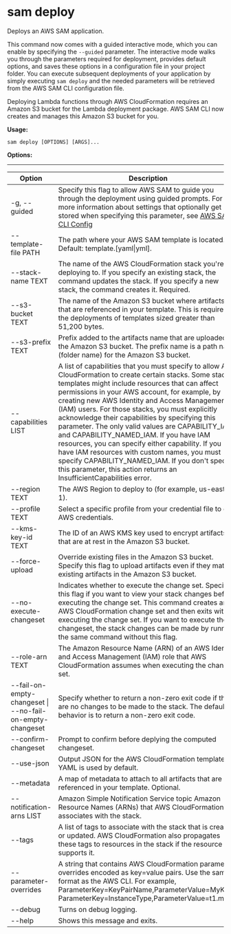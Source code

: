 # sam deploy<a name="sam-cli-command-reference-sam-deploy"></a>

Deploys an AWS SAM application\.

This command now comes with a guided interactive mode, which you can enable by specifying the `--guided` parameter\. The interactive mode walks you through the parameters required for deployment, provides default options, and saves these options in a configuration file in your project folder\. You can execute subsequent deployments of your application by simply executing `sam deploy` and the needed parameters will be retrieved from the AWS SAM CLI configuration file\.

Deploying Lambda functions through AWS CloudFormation requires an Amazon S3 bucket for the Lambda deployment package\. AWS SAM CLI now creates and manages this Amazon S3 bucket for you\.

**Usage:**

```
sam deploy [OPTIONS] [ARGS]...
```

**Options:**


****  

| Option | Description | 
| --- | --- | 
| \-g, \-\-guided |  Specify this flag to allow AWS SAM to guide you through the deployment using guided prompts\. For more information about settings that optionally get stored when specifying this parameter, see [AWS SAM CLI Config](serverless-sam-cli-config.md)  | 
| \-\-template\-file PATH | The path where your AWS SAM template is located\. Default: template\.\[yaml\|yml\]\. | 
| \-\-stack\-name TEXT | The name of the AWS CloudFormation stack you're deploying to\. If you specify an existing stack, the command updates the stack\. If you specify a new stack, the command creates it\. Required\. | 
| \-\-s3\-bucket TEXT | The name of the Amazon S3 bucket where artifacts that are referenced in your template\. This is required the deployments of templates sized greater than 51,200 bytes\. | 
| \-\-s3\-prefix TEXT | Prefix added to the artifacts name that are uploaded to the Amazon S3 bucket\. The prefix name is a path name \(folder name\) for the Amazon S3 bucket\. | 
| \-\-capabilities LIST |  A list of capabilities that you must specify to allow AWS CloudFormation to create certain stacks\. Some stack templates might include resources that can affect permissions in your AWS account, for example, by creating new AWS Identity and Access Management \(IAM\) users\. For those stacks, you must explicitly acknowledge their capabilities by specifying this parameter\. The only valid values are CAPABILITY\_IAM and CAPABILITY\_NAMED\_IAM\. If you have IAM resources, you can specify either capability\. If you have IAM resources with custom names, you must specify CAPABILITY\_NAMED\_IAM\. If you don't specify this parameter, this action returns an InsufficientCapabilities error\. | 
| \-\-region TEXT | The AWS Region to deploy to \(for example, us\-east\-1\)\. | 
| \-\-profile TEXT | Select a specific profile from your credential file to get AWS credentials\. | 
| \-\-kms\-key\-id TEXT | The ID of an AWS KMS key used to encrypt artifacts that are at rest in the Amazon S3 bucket\. | 
| \-\-force\-upload | Override existing files in the Amazon S3 bucket\. Specify this flag to upload artifacts even if they match existing artifacts in the Amazon S3 bucket\. | 
| \-\-no\-execute\-changeset | Indicates whether to execute the change set\. Specify this flag if you want to view your stack changes before executing the change set\. This command creates an AWS CloudFormation change set and then exits without executing the change set\. If you want to execute the changeset, the stack changes can be made by running the same command without this flag\. | 
| \-\-role\-arn TEXT | The Amazon Resource Name \(ARN\) of an AWS Identity and Access Management \(IAM\) role that AWS CloudFormation assumes when executing the change set\. | 
| \-\-fail\-on\-empty\-changeset \| \-\-no\-fail\-on\-empty\-changeset | Specify whether to return a non\-zero exit code if there are no changes to be made to the stack\. The default behavior is to return a non\-zero exit code\. | 
| \-\-confirm\-changeset | Prompt to confirm before deplying the computed changeset\. | 
| \-\-use\-json | Output JSON for the AWS CloudFormation template\. YAML is used by default\. | 
| \-\-metadata | A map of metadata to attach to all artifacts that are referenced in your template\. Optional\. | 
| \-\-notification\-arns LIST | Amazon Simple Notification Service topic Amazon Resource Names \(ARNs\) that AWS CloudFormation associates with the stack\. | 
| \-\-tags | A list of tags to associate with the stack that is created or updated\. AWS CloudFormation also propagates these tags to resources in the stack if the resource supports it\. | 
| \-\-parameter\-overrides | A string that contains AWS CloudFormation parameter overrides encoded as key=value pairs\. Use the same format as the AWS CLI\. For example, ParameterKey=KeyPairName,ParameterValue=MyKey ParameterKey=InstanceType,ParameterValue=t1\.micro\. | 
| \-\-debug | Turns on debug logging\. | 
| \-\-help | Shows this message and exits\. | 

